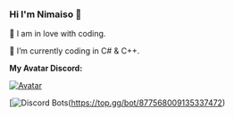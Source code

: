 ### Hi I'm Nimaiso 👋

🖤 I am in love with coding.

💠 I’m currently coding in C# & C++.

**My Avatar Discord:**

[![Avatar](https://discord.c99.nl/widget/theme-3/631463369458843668.png)](https://discord.gg/DStAkkypnm)

[![Discord Bots](https://top.gg/api/widget/877568009135337472.svg)(https://top.gg/bot/877568009135337472)
